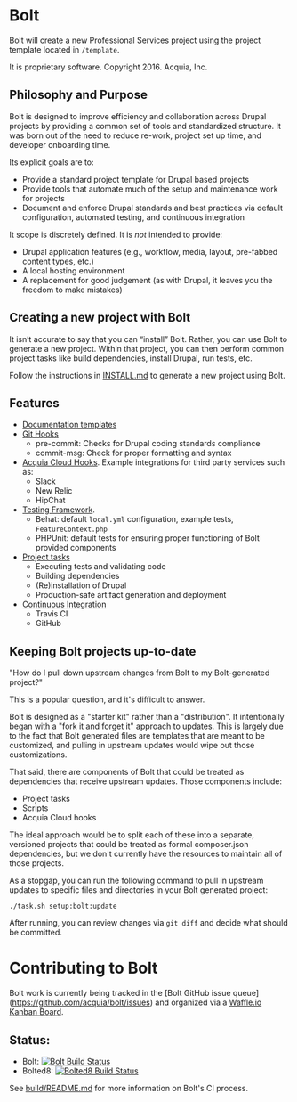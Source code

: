 # Bolt

Bolt will create a new Professional Services project using the project template 
located in `/template`.

It is proprietary software. Copyright 2016. Acquia, Inc.

## Philosophy and Purpose

Bolt is designed to improve efficiency and collaboration across Drupal projects 
by providing a common set of tools and standardized structure. It was born out 
of the need to reduce re-work, project set up time, and developer onboarding 
time.

Its explicit goals are to:

* Provide a standard project template for Drupal based projects
* Provide tools that automate much of the setup and maintenance work for 
  projects
* Document and enforce Drupal standards and best practices via default 
  configuration, automated testing, and continuous integration

It scope is discretely defined. It is *not* intended to provide:

* Drupal application features (e.g., workflow, media, layout, pre-fabbed content
  types, etc.)
* A local hosting environment
* A replacement for good judgement (as with Drupal, it leaves you the freedom to
  make mistakes)

## Creating a new project with Bolt

It isn’t accurate to say that you can “install” Bolt. Rather, you can use Bolt 
to generate a new project. Within that project, you can then perform common 
project tasks like build dependencies, install Drupal, run tests, etc.

Follow the instructions in [INSTALL.md](INSTALL.md) to generate a new project
using Bolt.

## Features

* [Documentation templates](template/README.md)
* [Git Hooks](template/scripts/git-hooks)
    * pre-commit: Checks for Drupal coding standards compliance
    * commit-msg: Check for proper formatting and syntax
* [Acquia Cloud Hooks](template/hooks). Example integrations for third party services such as:
    * Slack
    * New Relic
    * HipChat
* [Testing Framework](template/tests).
    * Behat: default `local.yml` configuration, example tests, `FeatureContext.php`
    * PHPUnit: default tests for ensuring proper functioning of Bolt provided components
* [Project tasks](template/readme/project-tasks.md)
    * Executing tests and validating code
    * Building dependencies
    * (Re)installation of Drupal
    * Production-safe artifact generation and deployment
* [Continuous Integration](template/build/README.md)
    * Travis CI
    * GitHub

## Keeping Bolt projects up-to-date

"How do I pull down upstream changes from Bolt to my Bolt-generated project?"

This is a popular question, and it's difficult to answer. 

Bolt is designed as a "starter kit" rather than a "distribution". It 
intentionally began with a "fork it and forget it" approach to updates. This is
largely due to the fact that Bolt generated files are templates that are meant 
to be customized, and pulling in upstream updates would wipe out those 
customizations.

That said, there are components of Bolt that could be treated as dependencies
that receive upstream updates. Those components include:

* Project tasks
* Scripts
* Acquia Cloud hooks

The ideal approach would be to split each of these into a separate, versioned
projects that could be treated as formal composer.json dependencies, but we 
don't currently have the resources to maintain all of those projects.

As a stopgap, you can run the following command to pull in upstream updates to 
specific files and directories in your Bolt generated project:

`./task.sh setup:bolt:update`

After running, you can review changes via `git diff` and decide what should be
committed.

# Contributing to Bolt

Bolt work is currently being tracked in the [Bolt GitHub issue queue]
(https://github.com/acquia/bolt/issues) and organized via a 
[Waffle.io Kanban Board](https://waffle.io/acquia/bolt).

## Status:

* Bolt: [![Bolt Build Status](https://magnum.travis-ci.com/acquia/bolt.svg?token=eFBAT6vQ9cqDh1Sed5Mw&branch=8.x)](https://magnum.travis-ci.com/acquia/bolt)
* Bolted8: [![Bolted8 Build Status](https://travis-ci.com/acquia-pso/bolted8.svg?token=eFBAT6vQ9cqDh1Sed5Mw&branch=8.x-build)](https://magnum.travis-ci.com/acquia-pso/bolted8)

See [build/README.md](build) for more information on Bolt's CI process.
